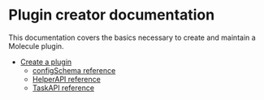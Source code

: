 Plugin creator documentation
============================

This documentation covers the basics necessary to create and maintain a
Molecule plugin.

* [Create a plugin](create-plugin.md)
  * [configSchema reference](./configSchema-reference.md)
  * [HelperAPI reference](./HelperAPI-reference.md)
  * [TaskAPI reference](./TaskAPI-reference.md)
